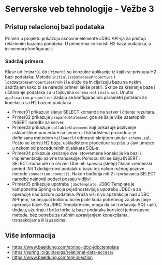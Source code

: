 # Serverske veb tehnologije - Vežbe 3

## Pristup relacionoj bazi podataka

Primeri u projektu prikazuju osnovne elemente JDBC API-ija za pristup relacionim bazama podataka. U primerima se koristi H2 baza podataka, u in-memory konfiguraciji.

### Sadržaj primera

Klase od `Primer01` do `Primer05` su konzolne aplikacije iz kojih se pristupa H2 bazi podataka.
Metode `initializeDatabaseProperties` i `loadDatabasePropertiesFromFile` služe da inicijalizuju bazu sa nekim sadržajem kako bi se naredni primeri lakše pratili. 
Skripe za kreiranje baze i učitavanje podataka su u fajlovima `schema.sql` i `data.sql`.
Unutar `application.properties` zadaju se konfiguracioni parametri potrebni za konekciju sa H2 bazom podataka. 

- Primer01 prikazuje slanje SELECT komande na server i čitanje rezultata.
- Primer02 prikazuje `preparedStatement` gde se šalje više uzastopnih INSERT naredbi na server.
- Primer03 prikazuje `callableStatement` koji prikazuje pozivanje uskladištene procedure na serveru. Uskladištena procedura je definisana metodom `helloWorld` odnosno skriptom unutar `schema.sql`. Pošto se koristi H2 baza, uskladištene procedure se pišu u Javi umesto u nekom od proceduralnih dijalekata SQL-a.
- Primer04 prikazuje kreiranje dve istovremene konekcije ka bazi i implementaciju naivne transakcije. Pomoću niti se šalju INSERT i SELECT komande na server. Obe niti spavaju (sleep) fiksan vremenski period. Nit 1 dodaje novi podatak u bazu tek nakon ručnog pozove metode `connection.commit()`. Nakon buđenja niti 2 i izvršavanja SELECT naredbe najnoviji podaci postaju vidljivi.
- Primer05 prikazuje upotrebu `jdbcTemplate`. JDBC Template je komponenta Spring-a koja pojednostavljuje upotrebu JDBC-a za operacije nad bazom podataka. Pruža viši nivo apstrakcije nad JDBC API-jem, smanjujući količinu boilerplate koda potrebnog za obavljanje operacija baze. Sa JDBC Template-om, mogu da se izvršavaju SQL upiti, dodaju, ažuriraju i brišu torke iz baze podataka koristeći jednostavne metode, bez potrebe za ručnim upravljanjem konekcijama, transakcijama ili izuzecima.

## Više informacija

- https://www.baeldung.com/spring-jdbc-jdbctemplate
- https://spring.io/guides/gs/relational-data-access/
- https://www.baeldung.com/sql-injection